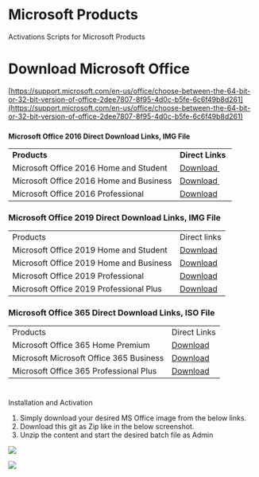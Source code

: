 # Microsoft Products

Activations Scripts for Microsoft Products

# Download Microsoft Office

[https://support.microsoft.com/en-us/office/choose-between-the-64-bit-or-32-bit-version-of-office-2dee7807-8f95-4d0c-b5fe-6c6f49b8d261](https://support.microsoft.com/en-us/office/choose-between-the-64-bit-or-32-bit-version-of-office-2dee7807-8f95-4d0c-b5fe-6c6f49b8d261)

###   
**Microsoft Office 2016 Direct Download Links, IMG File**

<table><tbody><tr><td><strong>Products&nbsp;</strong></td><td><strong>Direct Links&nbsp;</strong></td></tr><tr><td>Microsoft Office 2016 Home and Student</td><td><a href="https://officecdn.microsoft.com/db/492350F6-3A01-4F97-B9C0-C7C6DDF67D60/media/en-US/HomeStudentRetail.img">Download&nbsp;</a></td></tr><tr><td>Microsoft Office 2016 Home and Business</td><td><a href="https://officecdn.microsoft.com/db/492350F6-3A01-4F97-B9C0-C7C6DDF67D60/media/en-US/HomeBusinessRetail.img">Download&nbsp;</a></td></tr><tr><td>Microsoft Office 2016 Professional</td><td><a href="https://officecdn.microsoft.com/db/492350F6-3A01-4F97-B9C0-C7C6DDF67D60/media/en-US/ProfessionalRetail.img">Download</a></td></tr></tbody></table>

### **Microsoft Office 2019 Direct Download Links, IMG File**

<table><tbody><tr><td>Products</td><td>Direct links</td></tr><tr><td>Microsoft Office 2019 Home and Student</td><td><a href="https://officecdn.microsoft.com/pr/492350f6-3a01-4f97-b9c0-c7c6ddf67d60/media/en-us/HomeStudent2019Retail.img">Download</a></td></tr><tr><td>Microsoft Office 2019 Home and Business</td><td><a href="https://officecdn.microsoft.com/pr/492350f6-3a01-4f97-b9c0-c7c6ddf67d60/media/en-us/HomeBusiness2019Retail.img">Download</a></td></tr><tr><td>Microsoft Office 2019 Professional</td><td><a href="https://officecdn.microsoft.com/pr/492350f6-3a01-4f97-b9c0-c7c6ddf67d60/media/en-us/Professional2019Retail.img">Download</a></td></tr><tr><td>Microsoft Office 2019 Professional Plus</td><td><a href="https://officecdn.microsoft.com/sg/492350f6-3a01-4f97-b9c0-c7c6ddf67d60/media/en-US/ProPlus2019Retail.img">Download</a></td></tr></tbody></table>

### **Microsoft Office 365 Direct Download Links, ISO File**

<table><tbody><tr><td>Products</td><td>Direct Links</td></tr><tr><td>Microsoft Office 365 Home Premium</td><td><a href="https://officecdn.microsoft.com/db/492350F6-3A01-4F97-B9C0-C7C6DDF67D60/media/en-US/O365HomePremRetail.img">Download</a></td></tr><tr><td>Microsoft Microsoft Office 365 Business</td><td><a href="https://officecdn.microsoft.com/db/492350F6-3A01-4F97-B9C0-C7C6DDF67D60/media/en-US/O365BusinessRetail.img">Download</a></td></tr><tr><td>Microsoft Office 365 Professional Plus</td><td><a href="https://officecdn.microsoft.com/db/492350F6-3A01-4F97-B9C0-C7C6DDF67D60/media/en-US/O365ProPlusRetail.img">Download</a></td></tr></tbody></table>

#   
Installation and Activation

1.  Simply download your desired MS Office image from the below links.
2.  Download this git as Zip like in the below screenshot. 
3.  Unzip the content and start the desired batch file as Admin

![](https://user-images.githubusercontent.com/5677301/162161855-670eee97-9e24-49c5-a9ec-30406f0e0835.png)

![](https://user-images.githubusercontent.com/5677301/162162507-1400d7ed-83f3-466c-9a46-2ec9cece4794.png)
